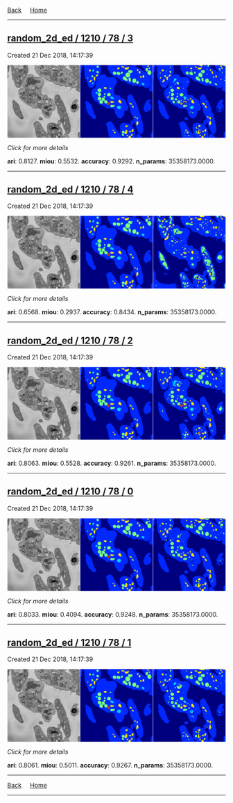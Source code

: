 
[Back](..)&nbsp;&nbsp;&nbsp;&nbsp;&nbsp;[Home](https://leapmanlab.github.io/snapshots)

---

<div class="summary"><a href="3"><h2>random_2d_ed / 1210 / 78 / 3</h2></a><p>Created 21 Dec 2018, 14:17:39
</p><a href="3"><img src="3/media/summary.png" align="center"></a><p>
<i>Click for more details</i>
</p></div>

**ari**: 0.8127. **miou**: 0.5532. **accuracy**: 0.9292. **n_params**: 35358173.0000. 

---

<div class="summary"><a href="4"><h2>random_2d_ed / 1210 / 78 / 4</h2></a><p>Created 21 Dec 2018, 14:17:39
</p><a href="4"><img src="4/media/summary.png" align="center"></a><p>
<i>Click for more details</i>
</p></div>

**ari**: 0.6568. **miou**: 0.2937. **accuracy**: 0.8434. **n_params**: 35358173.0000. 

---

<div class="summary"><a href="2"><h2>random_2d_ed / 1210 / 78 / 2</h2></a><p>Created 21 Dec 2018, 14:17:39
</p><a href="2"><img src="2/media/summary.png" align="center"></a><p>
<i>Click for more details</i>
</p></div>

**ari**: 0.8063. **miou**: 0.5528. **accuracy**: 0.9261. **n_params**: 35358173.0000. 

---

<div class="summary"><a href="0"><h2>random_2d_ed / 1210 / 78 / 0</h2></a><p>Created 21 Dec 2018, 14:17:39
</p><a href="0"><img src="0/media/summary.png" align="center"></a><p>
<i>Click for more details</i>
</p></div>

**ari**: 0.8033. **miou**: 0.4094. **accuracy**: 0.9248. **n_params**: 35358173.0000. 

---

<div class="summary"><a href="1"><h2>random_2d_ed / 1210 / 78 / 1</h2></a><p>Created 21 Dec 2018, 14:17:39
</p><a href="1"><img src="1/media/summary.png" align="center"></a><p>
<i>Click for more details</i>
</p></div>

**ari**: 0.8061. **miou**: 0.5011. **accuracy**: 0.9267. **n_params**: 35358173.0000. 

---

[Back](..)&nbsp;&nbsp;&nbsp;&nbsp;&nbsp;[Home](https://leapmanlab.github.io/snapshots)

---